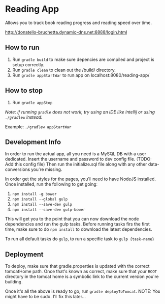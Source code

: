 # Reading App
Allows you to track book reading progress and reading speed over time.

http://donatello-bruchetta.dynamic-dns.net:8888/login.html

## How to run
1. Run `gradle build` to make sure depencies are compiled and project is setup correctly.
2. Run `gradle clean` to clean out the /build/ directory.
3. Run `gradle appStartWar` to run app on localhost:8080/reading-app/

## How to stop
1. Run `gradle appStop`

_Note: if running `gradle` does not work, try using an IDE like intellij or using `./gradlew` instead._

Example: `./gradlew appStartWar`

## Development Info
In order to run the actual app, all you need is a MySQL DB with a user dedicated. Insert the username and password to dev config file. (TODO: Add this config file) Then run the initialize.sql file along with any other data-conversions you're missing.

In order get the styles for the pages, you'll need to have NodeJS installed. Once installed, run the following to get going:
1. `npm install -g bower`
2. `npm install --global gulp`
3. `npm install --save-dev gulp`
4. `npm install --save-dev gulp-bower`

This will get you to the point that you can now download the node dependencies and run the gulp tasks. Before running tasks firs the first time, make sure to do `npm install` to download the latest dependencies.

To run all default tasks do `gulp`, to run a specific task to `gulp {task-name}`

## Deployment
To deploy, make sure that gradle.properties is updated with the correct tomcatHome path. Once that's known as correct, make sure that your `ROOT` directory in the tomcat home is a symbolic link to the current version you're building.

Once it's all the above is ready to go, run `gradle deployToTomcat`. NOTE: You might have to be sudo. I'll fix this later...
